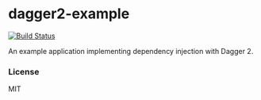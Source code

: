 # dagger2-example

[![Build Status](https://travis-ci.org/Chatatata/dagger2-example.svg?branch=master)](https://travis-ci.org/Chatatata/dagger2-example)

An example application implementing dependency injection with Dagger 2.

### License

MIT
